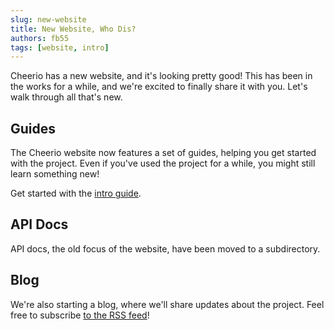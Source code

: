 ```yaml
---
slug: new-website
title: New Website, Who Dis?
authors: fb55
tags: [website, intro]
---
```


Cheerio has a new website, and it's looking pretty good! This has been in the
works for a while, and we're excited to finally share it with you. Let's walk
through all that's new.

<!--truncate-->

## Guides

The Cheerio website now features a set of guides, helping you get started with
the project. Even if you've used the project for a while, you might still learn
something new!

Get started with the [intro guide](/docs/intro).

## API Docs

API docs, the old focus of the website, have been moved to a subdirectory.

## Blog

We're also starting a blog, where we'll share updates about the project. Feel
free to subscribe [to the RSS feed](http://localhost:3000/blog/rss.xml)!
